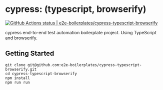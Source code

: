 # cypress: (typescript, browserify)

[![GitHub Actions status | e2e-boilerplates/cypress-typescript-browserify](https://github.com/e2e-boilerplates/cypress-typescript-browserify/workflows/cypress-typescript-browserify/badge.svg)](https://github.com/e2e-boilerplates/cypress-typescript-browserify/actions?workflow=cypress-typescript-browserify)

cypress end-to-end test automation boilerplate project. Using TypeScript and browserify.

## Getting Started

    git clone git@github.com:e2e-boilerplates/cypress-typescript-browserify.git
    cd cypress-typescript-browserify
    npm install
    npm run run
